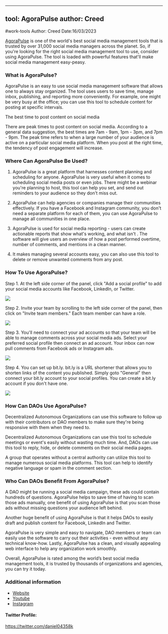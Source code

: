 
---
tool: AgoraPulse
author: Creed
---
#work-tools
Author: Creed
Date:16/03/2023

[AgoraPulse](https://www.agorapulse.com/?ref=buffer-library) is one of the world's best social media management tools that is trusted by over 31,000 social media managers across the planet. So, if you're looking for the right social media management tool to use, consider using AgoraPulse. The tool is loaded with powerful features that'll make social media management easy-peasy.

### What is AgoraPulse?

AgoraPulse is an easy to use social media management software that allows one to always stay organized. The tool uses users to save time, manage inbox, publishing, and reporting more conveniently. For example, one might be very busy at the office; you can use this tool to schedule content for posting at specific intervals.

The best time to post content on social media

There are peak times to post content on social media. According to a general data suggestion, the best times are 7am - 9am, 1pm - 3pm, and 7pm - 9pm. The peak time refers to when a large number of your audience is active on a particular social media platform. When you post at the right time, the tendency of post engagement will increase.

### Where Can AgoraPulse Be Used?

1. AgoraPulse is a great platform that  harnesses content planning and scheduling for anyone. AgoraPulse is very useful when it comes to scheduling social media posts or even jobs. There might be a webinar you're planning to host, this tool can help you set, and send out reminders to your audience so they don't miss out.

2. AgoraPulse can help agencies or companies manage their communities effectively. If you have a Facebook and Instagram community, you don't need a separate platform for each of them, you can use AgoraPulse to manage all communities in one place.

3. AgoraPulse is used for social media reporting - users can create actionable reports that show what's working, and what isn't . The software will give users an overview of how a post performed overtime, number of comments, and mentions in a clean manner. 

4. It makes managing several accounts easy, you can also use this tool to delete or remove unwanted comments from any post.

### How To Use AgoraPulse?

Step 1. At the left side corner of the panel, click "Add a social profile" to add your social media accounts like Facebook, LinkedIn, or Twitter. 

![](https://i.imgur.com/t6511pg.png)



Step 2. Invite your team by scrolling to the left side corner of the panel, then click on "Invite team members." Each team member can have a role.

![](https://i.imgur.com/IMvEVGY.png)




Step 3. You'll need to connect your ad accounts so that your team will be able to manage comments across your social media ads. Select your preferred social profile then connect an ad account. Your inbox can now pull comments from Facebook ads or Instagram ads. 

![](https://i.imgur.com/bZi2p5g.png)




Step 4. You can set up bit.ly. bit.ly is a URL shortener that allows you to shorten links of the content you published. Simply goto "General" then connect your bit.ly account to your social profiles. You can create a bit.ly account if you don't have one.

![](https://i.imgur.com/vrUfekq.png)

### How Can DAOs Use AgoraPulse?

Decentralized Autonomous Organizations can use this software to follow up with their contributors or DAO members to make sure they're being responsive with them when they need to.

Decentralized Autonomous Organizations can use this tool to schedule meetings or event's easily without wasting much time. 
And, DAOs can use this tool to reply, hide, or delete comments on their social media  pages. 

A group that operates without a central authority can utilize this tool to manage numerous social media platforms. This tool can help to identify negative language or spam in the comment section.

### Who Can DAOs Benefit From AgoraPulse?

A DAO might be running a social media campaign, these ads could contain hundreds of questions. AgoraPulse helps to save time of having to scan those ads manually, one benefit of using AgoraPulse is that you scan those ads without missing questions your audience left behind.

Another huge benefit of using AgoraPulse is that it helps DAOs to easily draft and publish content for Facebook, LinkedIn and Twitter.

AgoraPulse is very simple and easy to navigate, DAO members or team can easily use the software to carry out their activities - even without any technical know-how. Lastly, AgoraPulse has a clean, and visually appealing web interface to help any organization work smoothly.

Overall, AgoraPulse is rated among the world’s best social media management tools, it is trusted by thousands of organizations and agencies, you can try it today.

### Additional information
* [Website](https://www.agorapulse.com/?ref=buffer-library)
* [Youtube](https://www.youtube.com/user/AgoraPulse4Facebook)
* [ Instagram](https://www.instagram.com/agorapulse/)

#### Twitter Profile:
https://twitter.com/daniel04358k
